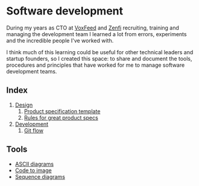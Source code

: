 # Software development

During my years as CTO at [VoxFeed](https://voxfeed.com) and [Zenfi](https://zenfi.mx) recruiting, training and managing the development team I learned a lot from errors, experiments and the incredible people I've worked with.

I think much of this learning could be useful for other technical leaders and startup founders, so I created this space: to share and document the tools, procedures and principles that have worked for me to manage software development teams.

## Index

1. [Design](/design)
   1. [Product specification template](/design/product-specification-template.md)
   2. [Rules for great product specs](/design/rules-for-great-product-specs.md)
2. [Development](/development)
   1. [Git flow](/development/git-flow-v2.md)

## Tools

* [ASCII diagrams](https://dot-to-ascii.ggerganov.com/)
* [Code to image](https://carbon.now.sh/)
* [Sequence diagrams](https://swimlanes.io/)

